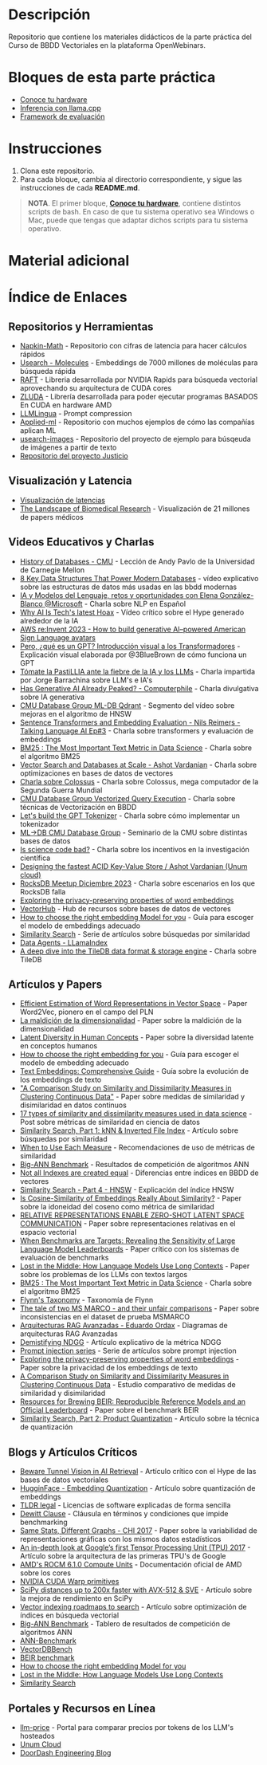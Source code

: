 # Descripción

Repositorio que contiene los materiales didácticos de la parte práctica del  Curso de BBDD Vectoriales en la plataforma OpenWebinars.

# Bloques de esta parte práctica

- [Conoce tu hardware](./conoce_tu_hardware/)
- [Inferencia con llama.cpp](./inferencia_con_llamacpp/)
- [Framework de evaluación](./framework_de_evaluacion/)

# Instrucciones

1. Clona este repositorio.
2. Para cada bloque, cambia al directorio correspondiente, y sigue las instrucciones de cada **README.md**.

> **NOTA**. El primer bloque, [**Conoce tu hardware**](./conoce_tu_hardware/), contiene distintos scripts de bash. En caso de que tu sistema operativo sea Windows o Mac, puede que tengas que adaptar dichos scripts para tu sistema operativo.

# Material adicional

# Índice de Enlaces

## Repositorios y Herramientas
- [Napkin-Math](https://github.com/sirupsen/napkin-math) - Repositorio con cifras de latencia para hacer cálculos rápidos
- [Usearch - Molecules](https://github.com/ashvardanian/USearch-Molecules) - Embeddings de 7000 millones de moléculas para búsqueda rápida
- [RAFT](https://github.com/rapidsai/raft) - Libreria desarrollada por NVIDIA Rapids para búsqueda vectorial aprovechando su arquitectura de CUDA cores
- [ZLUDA](https://github.com/vosen/ZLUDA) - Librería desarrollada para poder ejecutar programas BASADOS En CUDA en hardware AMD
- [LLMLingua](https://github.com/microsoft/LLMLingua) - Prompt compression
- [Applied-ml](https://github.com/eugeneyan/applied-ml) - Repositorio con muchos ejemplos de cómo las compañías aplican ML
- [usearch-images](https://github.com/ashvardanian/usearch-images) - Repositorio del proyecto de ejemplo para búsqeuda de imágenes a partir de texto
- [Repositorio del proyecto Justicio](https://github.com/bukosabino/justicio)

## Visualización y Latencia
- [Visualización de latencias](https://colin-scott.github.io/personal_website/research/interactive_latency.html)
- [The Landscape of Biomedical Research](https://static.nomic.ai/pubmed.html) - Visualización de 21 millones de papers médicos

## Videos Educativos y Charlas
- [History of Databases - CMU](https://youtu.be/LWS8LEQAUVc) - Lección de Andy Pavlo de la Universidad de Carnegie Mellon
- [8 Key Data Structures That Power Modern Databases](https://youtu.be/W_v05d_2RTo) - vídeo explicativo sobre las estructuras de datos más usadas en las bbdd modernas
- [IA y Modelos del Lenguaje, retos y oportunidades con Elena González-Blanco @Microsoft](https://youtu.be/JzpvHRrqtSU?list=PLTA-KAy8nxaASMwEUWkkTfMaDxWBxn-8J&t=818) - Charla sobre NLP en Español
- [Why AI Is Tech's latest Hoax](https://www.youtube.com/watch?v=pOuBCk8XMC8) - Vídeo crítico sobre el Hype generado alrededor de la IA
- [AWS re:Invent 2023 - How to build generative AI–powered American Sign Language avatars](https://youtu.be/LZgZ4K3OL80)
- [Pero, ¿qué es un GPT? Introducción visual a los Transformadores](https://www.youtube.com/watch?v=wjZofJX0v4M&t=576s) - Explicación visual elaborada por @3BlueBrown de cómo funciona un GPT
- [Tómate la PastiLLIA ante la fiebre de la IA y los LLMs](https://youtu.be/Pw013ttNx_c) - Charla impartida por Jorge Barrachina sobre LLM's e IA's
- [Has Generative AI Already Peaked? - Computerphile](https://youtu.be/dDUC-LqVrPU) - Charla divulgativa sobre IA generativa
- [CMU Database Group ML-DB Qdrant](https://youtu.be/bU38Ovdh3NY?t=2143) - Segmento del vídeo sobre mejoras en el algoritmo de HNSW
- [Sentence Transformers and Embedding Evaluation - Nils Reimers - Talking Language AI Ep#3](https://youtu.be/apuDeylm1uE) - Charla sobre transformers y evaluación de embeddings
- [BM25 : The Most Important Text Metric in Data Science](https://www.youtube.com/watch?v=ruBm9WywevM) - Charla sobre el algoritmo BM25
- [Vector Search and Databases at Scale - Ashot Vardanian](https://www.youtube.com/watch?v=UMrhB3icP9w) - Charla sobre optimizaciones en bases de datos de vectores
- [Charla sobre Colossus](https://www.youtube.com/watch?v=g2tMcMQqSbA&t=2505s) - Charla sobre Colossus, mega computador de la Segunda Guerra Mundial
- [CMU Database Group Vectorized Query Execution](https://www.youtube.com/watch?v=yU1S8gwjGEw) - Charla sobre técnicas de Vectorización en BBDD
- [Let's build the GPT Tokenizer](https://youtu.be/zduSFxRajkE) - Charla sobre cómo implementar un tokenizador
- [ML->DB CMU Database Group](https://youtube.com/playlist?list=PLSE8ODhjZXjYVdJKka5g3xTKfPBITrxOu) - Seminario de la CMU sobre distintas bases de datos
- [Is science code bad?](https://youtu.be/t2BjZ5hSjHo?feature=shared) - Charla sobre los incentivos en la investigación científica
- [Designing the fastest ACID Key-Value Store / Ashot Vardanian (Unum cloud)](https://youtu.be/ybWeUf_hC7o)
- [RocksDB Meetup Diciembre 2023](https://youtu.be/yjPuayNJis8?t=2685) - Charla sobre escenarios en los que RocksDB falla
- [Exploring the privacy-preserving properties of word embeddings](https://www.jmir.org/2020/7/e18055)
- [VectorHub](https://superlinked.com/vectorhub/) - Hub de recursos sobre bases de datos de vectores
- [How to choose the right embedding Model for you](https://medium.com/@mehdi_chebbah/how-to-choose-the-right-embedding-model-for-you-1fc917d14517) - Guía para escoger el modelo de embeddings adecuado
- [Similarity Search](https://medium.com/@slavahead/list/similarity-search-598d963ad35e) - Serie de artículos sobre búsquedas por similaridad
- [Data Agents - LLamaIndex](https://medium.com/llamaindex-blog/data-agents-eed797d7972f)
- [A deep dive into the TileDB data format & storage engine](https://youtu.be/GHJ16KyqGKI) - Charla sobre TileDB

## Artículos y Papers
- [Efficient Estimation of Word Representations in Vector Space](https://arxiv.org/abs/1301.3781) - Paper Word2Vec, pionero en el campo del PLN
- [La maldición de la dimensionalidad](https://www.researchgate.net/publication/327498046_The_Curse_of_Dimensionality_Inside_Out) - Paper sobre la maldición de la dimensionalidad
- [Latent Diversity in Human Concepts](https://direct.mit.edu/opmi/article/doi/10.1162/opmi_a_00072/114924/Latent-Diversity-in-Human-Concepts) - Paper sobre la diversidad latente en conceptos humanos
- [How to choose the right embedding for you](https://medium.com/@mehdi_chebbah/how-to-choose-the-right-embedding-model-for-you-1fc917d14517) - Guía para escoger el modelo de embedding adecuado
- [Text Embeddings: Comprehensive Guide](https://towardsdatascience.com/text-embeddings-comprehensive-guide-afd97fce8fb5) - Guía sobre la evolución de los embeddings de texto
- ["A Comparison Study on Similarity and Dissimilarity Measures in Clustering Continuous Data"](https://journals.plos.org/plosone/article/file?id=10.1371/journal.pone.0144059&type=printable) - Paper sobre medidas de similaridad y disimilaridad en datos continuos
- [17 types of similarity and dissimilarity measures used in data science](https://towardsdatascience.com/17-types-of-similarity-and-dissimilarity-measures-used-in-data-science-3eb914d2681) - Post sobre métricas de similaridad en ciencia de datos
- [Similarity Search, Part 1: kNN & Inverted File Index](https://medium.com/@slavahead/similarity-search-part-1-7cab80cc0e79) - Artículo sobre búsquedas por similaridad
- [When to Use Each Measure](https://vectordatabase.substack.com/i/136595165/when-to-use-each-measure) - Recomendaciones de uso de métricas de similaridad
- [Big-ANN Benchmark](https://big-ann-benchmarks.com/neurips23.html) - Resultados de competición de algoritmos ANN
- [Not all Indexes are created equal](https://thedataquarry.com/posts/vector-db-3/) - Diferencias entre índices en BBDD de vectores
- [Similarity Search - Part 4 - HNSW](https://towardsdatascience.com/similarity-search-part-4-hierarchical-navigable-small-world-hnsw-2aad4fe87d37) - Explicación del índice HNSW
- [Is Cosine-Similarity of Embeddings Really About Similarity?](https://arxiv.org/pdf/2403.05440) - Paper sobre la idoneidad del coseno como métrica de similaridad
- [RELATIVE REPRESENTATIONS ENABLE ZERO-SHOT LATENT SPACE COMMUNICATION](https://arxiv.org/pdf/2209.15430) - Paper sobre representaciones relativas en el espacio vectorial
- [When Benchmarks are Targets: Revealing the Sensitivity of Large Language Model Leaderboards](https://arxiv.org/abs/2402.01781) - Paper crítico con los sistemas de evaluación de benchmarks
- [Lost in the Middle: How Language Models Use Long Contexts](https://arxiv.org/abs/2307.03172) - Paper sobre los problemas de los LLMs con textos largos
- [BM25 : The Most Important Text Metric in Data Science](https://www.youtube.com/watch?v=ruBm9WywevM) - Charla sobre el algoritmo BM25
- [Flynn's Taxonomy](https://en.wikipedia.org/wiki/Flynn%27s_taxonomy) - Taxonomía de Flynn
- [The tale of two MS MARCO - and their unfair comparisons](https://arxiv.org/pdf/2304.12904) - Paper sobre inconsistencias en el dataset de prueba MSMARCO
- [Arquitecturas RAG Avanzadas - Eduardo Ordax](https://miro.com/app/board/uXjVN1Hs-PI=/) - Diagramas de arquitecturas RAG Avanzadas
- [Demistifying NDGG](https://arxiv.org/pdf/2306.07471) - Artículo explicativo de la métrica NDGG
- [Prompt injection series](https://simonwillison.net/series/prompt-injection/) - Serie de artículos sobre prompt injection
- [Exploring the privacy-preserving properties of word embeddings](https://www.jmir.org/2020/7/e18055) - Paper sobre la privacidad de los embeddings de texto
- [A Comparison Study on Similarity and Dissimilarity Measures in Clustering Continuous Data](https://journals.plos.org/plosone/article/file?id=10.1371/journal.pone.0144059&type=printable) - Estudio comparativo de medidas de similaridad y disimilaridad
- [Resources for Brewing BEIR: Reproducible Reference Models and an Official Leaderboard](https://arxiv.org/pdf/2306.07471) - Paper sobre el benchmark BEIR
- [Similarity Search, Part 2: Product Quantization](https://medium.com/towards-data-science/similarity-search-product-quantization-b2a1a6397701) - Artículo sobre la técnica de quantización

## Blogs y Artículos Críticos
- [Beware Tunnel Vision in AI Retrieval](https://colinharman.substack.com/p/beware-tunnel-vision-in-ai-retrieval) - Artículo crítico con el Hype de las bases de datos vectoriales
- [HugginFace - Embedding Quantization](https://huggingface.co/blog/embedding-quantization) - Artículo sobre quantización de embeddings
- [TLDR legal](https://www.tldrlegal.com/) - Licencias de software explicadas de forma sencilla
- [Dewitt Clause](https://en.wikipedia.org/wiki/David_DeWit) - Cláusula en términos y condiciones que impide benchmarking
- [Same Stats, Different Graphs - CHI 2017](https://youtu.be/DbJyPELmhJc) - Paper sobre la variabilidad de representaciones gráficas con los mismos datos estadísticos
- [An in-depth look at Google’s first Tensor Processing Unit (TPU) 2017](https://cloud.google.com/blog/products/ai-machine-learning/an-in-depth-look-at-googles-first-tensor-processing-unit-tpu) - Artículo sobre la arquitectura de las primeras TPU's de Google
- [AMD's ROCM 6.1.0 Compute Units](https://rocm.docs.amd.com/projects/HIP/en/latest/understand/hardware_implementation.html) - Documentación oficial de AMD sobre los cores
- [NVIDIA CUDA Warp primitives](https://developer.nvidia.com/blog/using-cuda-warp-level-primitives/)
- [SciPy distances up to 200x faster with AVX-512 & SVE](https://ashvardanian.com/posts/simsimd-faster-scipy) - Artículo sobre la mejora de rendimiento en SciPy
- [Vector indexing roadmaps to search](https://vectordatabase.substack.com/p/vector-indexing-roadmaps-to-search) - Artículo sobre optimización de índices en búsqueda vectorial
- [Big-ANN Benchmark](https://big-ann-benchmarks.com/neurips23.html) - Tablero de resultados de competición de algoritmos ANN
- [ANN-Benchmark](https://ann-benchmarks.com/index.html)
- [VectorDBBench](https://github.com/zilliztech/VectorDBBench#what-is-vectordbbench)
- [BEIR benchmark](https://github.com/beir-cellar/beir)
- [How to choose the right embedding Model for you](https://medium.com/@mehdi_chebbah/how-to-choose-the-right-embedding-model-for-you-1fc917d14517)
- [Lost in the Middle: How Language Models Use Long Contexts](https://arxiv.org/abs/2307.03172)
- [Similarity Search](https://medium.com/@slavahead/list/similarity-search-598d963ad35e)

## Portales y Recursos en Línea
- [llm-price](https://llm-price.com/) - Portal para comparar precios por tokens de los LLM's hosteados
- [Unum Cloud](https://www.unum.cloud/)
- [DoorDash Engineering Blog](https://doordash.engineering/)
